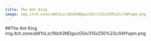 ```yaml
---
title: The Ant King
image: img.itch.zone/aW1nLzc1NzA3NDgucG5n/315x250%23c/kNYupm.png
---
```


##The Ant King
img.itch.zone/aW1nLzc1NzA3NDgucG5n/315x250%23c/kNYupm.png

